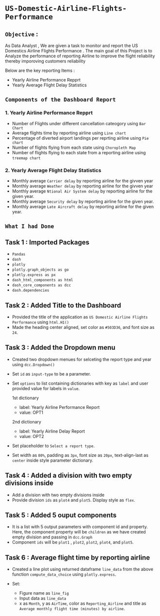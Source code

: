 # `US-Domestic-Airline-Flights-Performance`
## `Objective` :
As Data Analyst , We are given a task to monitor and report the US Domestics Airline Flights Performance . The main goal of this Project is to Analyze the performance of reporting Airline to improve the flight reliability thereby imporoving customers reliability

Below are the key reporting Items :
* Yearly Airline Performance Repprt
* Yearly Average Flight Delay Statistics

## `Components of the Dashboard Report`
### 1. Yearly Airline Performance Repprt
* Number of Flights under different cancellation cateogory using `Bar Chart`
* Average flights time by reporting airline using `Line chart`
* Percentage of diverted airport landings per reprting airline using `Pie chart`
* Number of flights flying from each state using `Choropleth Map`
* Number of flights flying to each state from a reporting airline using `treemap chart`
### 2. Yearly Average Flight Delay Statistics
* Monthly average `Carrier delay` by reporting airline for the givven year
* Monthly average `Weather delay` by reporting airline for the givven year
* Monthly average `Ntional Air System delay` by reporting airline for the given year.
* Monthly average `Security delay` by reporting airline for the given year.
* Monthly average `Late Aircraft delay` by reporting airline for the given year.
## `What I had Done`
## Task 1 : Imported Packages
* `Pandas`
* `dash`
* `plotly`
* `plotly.graph_objects as go`
* `plotly.express as px`
* `dash_html_components as html`
* `dash_core_components as dcc`
* `dash.dependencies`
## Task 2 : Added Title to the Dashboard
* Provided the title of the application as `US Domestic Airline Flights Performance` using `html.H1()`
* Made the heading center aligned, set color as `#503D36`, and font size as `24`.
## Task 3 : Added the Dropdown menu
* Created two dropdown menues for selceting the report type and year using `dcc.Dropdown()`
* Set `id` as `input-type` to be a parameter.
* Set `options` to list containing dictionaries with key as `label` and user provided value for labels in `value`.

  1st dictionary

  * label: Yearly Airline Performance Report
  * value: OPT1
    
  2nd dictionary

  * label: Yearly Airline Delay Report
  * value: OPT2
    
* Set placeholder to `Select a report type`.

* Set width as `80%`, padding as `3px`, font size as `20px`, text-align-last as `center` inside style parameter dictionary.
## Task 4 : Added a division with two empty divisions inside
* Add a division with two empty divisions inside
* Provide division `ids` as `plot4` and `plot5`. Display style as `flex`.
## Task 5 : Added 5 ouput components
* It is a list with 5 output parameters with component id and property. Here, the component property will be `children` as we have created empty division and passing in `dcc.Graph`
* Component `ids` will be `plot1` , `plot2`, `plot2`, `plot4`, and `plot5`.
## Task 6 : Average flight time by reporting airline
* Created a line plot using returned dataframe `line_data` from the above function `compute_data_choice` using `plotly.express`.
* Set:

  * Figure name as `line_fig`
  * Input data as `line_data`
  * x as `Month`, y as `AirTime`, color as `Reporting_Airline` and title as `Average monthly flight time (minutes) by airline`.
